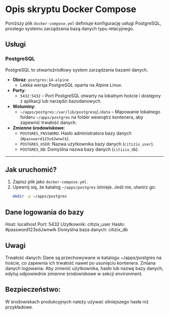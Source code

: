 # Opis skryptu Docker Compose

Poniższy plik `docker-compose.yml` definiuje konfigurację usługi PostgreSQL, prostego systemu zarządzania bazą danych typu relacyjnego.

## Usługi

### PostgreSQL
PostgreSQL to otwartoźródłowy system zarządzania bazami danych.

- **Obraz**: `postgres:14-alpine`
  - Lekka wersja PostgreSQL oparta na Alpine Linux.
- **Porty**:
  - `5432:5432` – Port PostgreSQL otwarty na lokalnym hoście i dostępny z aplikacji lub narzędzi bazodanowych.
- **Woluminy**:
  - `~/apps/postgres:/var/lib/postgresql/data` – Mapowanie lokalnego folderu `~/apps/postgres` na folder wewnątrz kontenera, aby zapewnić trwałość danych.
- **Zmienne środowiskowe**:
  - `POSTGRES_PASSWORD`: Hasło administratora bazy danych (`#password123sdJwnwlk`).
  - `POSTGRES_USER`: Nazwa użytkownika bazy danych (`citizix_user`).
  - `POSTGRES_DB`: Domyślna nazwa bazy danych (`citizix_db`).

---

## Jak uruchomić?

1. Zapisz plik jako `docker-compose.yml`.
2. Upewnij się, że katalog `~/apps/postgres` istnieje. Jeśli nie, utwórz go:
   ```bash
   mkdir -p ~/apps/postgres


## Dane logowania do bazy

Host: localhost
Port: 5432
Użytkownik: citizix_user
Hasło: #password123sdJwnwlk
Domyślna baza danych: citizix_db

## Uwagi
Trwałość danych:
Dane są przechowywane w katalogu ~/apps/postgres na hoście, co zapewnia ich trwałość nawet po usunięciu kontenera.
Zmiana danych logowania:
Aby zmienić użytkownika, hasło lub nazwę bazy danych, edytuj odpowiednie zmienne środowiskowe w sekcji environment.

## Bezpieczeństwo:
W środowiskach produkcyjnych należy używać silniejszego hasła niż przykładowe.